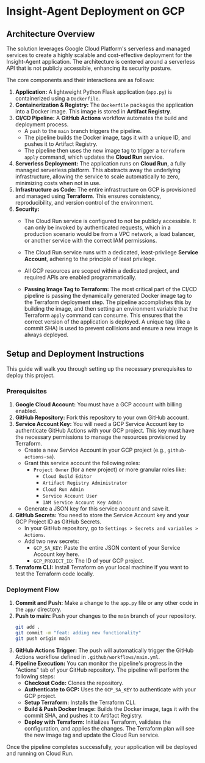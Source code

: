 # Insight-Agent Deployment on GCP

## Architecture Overview

The solution leverages Google Cloud Platform's serverless and managed services to create a highly scalable and cost-effective deployment for the Insight-Agent application. The architecture is centered around a serverless API that is not publicly accessible, enhancing its security posture.

The core components and their interactions are as follows:

1.  **Application:** A lightweight Python Flask application (`app.py`) is containerized using a `Dockerfile`.
2.  **Containerization & Registry:** The `Dockerfile` packages the application into a Docker image. This image is stored in **Artifact Registry**.
3.  **CI/CD Pipeline:** A **GitHub Actions** workflow automates the build and deployment process.
    -   A `push` to the `main` branch triggers the pipeline.
    -   The pipeline builds the Docker image, tags it with a unique ID, and pushes it to Artifact Registry.
    -   The pipeline then uses the new image tag to trigger a `terraform apply` command, which updates the **Cloud Run** service.
4.  **Serverless Deployment:** The application runs on **Cloud Run**, a fully managed serverless platform. This abstracts away the underlying infrastructure, allowing the service to scale automatically to zero, minimizing costs when not in use.
5.  **Infrastructure as Code:** The entire infrastructure on GCP is provisioned and managed using **Terraform**. This ensures consistency, reproducibility, and version control of the environment.
6.  **Security:**
    -   The Cloud Run service is configured to not be publicly accessible. It can only be invoked by authenticated requests, which in a production scenario would be from a VPC network, a load balancer, or another service with the correct IAM permissions.
    -   The Cloud Run service runs with a dedicated, least-privilege **Service Account**, adhering to the principle of least privilege.
    -   All GCP resources are scoped within a dedicated project, and required APIs are enabled programmatically.



    -   **Passing Image Tag to Terraform:** The most critical part of the CI/CD pipeline is passing the dynamically generated Docker image tag to the Terraform deployment step. The pipeline accomplishes this by building the image, and then setting an environment variable that the Terraform `apply` command can consume. This ensures that the correct version of the application is deployed. A unique tag (like a commit SHA) is used to prevent collisions and ensure a new image is always deployed.

## Setup and Deployment Instructions

This guide will walk you through setting up the necessary prerequisites to deploy this project.

### Prerequisites

1.  **Google Cloud Account:** You must have a GCP account with billing enabled.
2.  **GitHub Repository:** Fork this repository to your own GitHub account.
3.  **Service Account Key:** You will need a GCP Service Account key to authenticate GitHub Actions with your GCP project. This key must have the necessary permissions to manage the resources provisioned by Terraform.
    -   Create a new Service Account in your GCP project (e.g., `github-actions-sa`).
    -   Grant this service account the following roles:
        -   `Project Owner` (for a new project) or more granular roles like:
            -   `Cloud Build Editor`
            -   `Artifact Registry Administrator`
            -   `Cloud Run Admin`
            -   `Service Account User`
            -   `IAM Service Account Key Admin`
    -   Generate a JSON key for this service account and save it.
4.  **GitHub Secrets:** You need to store the Service Account key and your GCP Project ID as GitHub Secrets.
    -   In your GitHub repository, go to `Settings > Secrets and variables > Actions`.
    -   Add two new secrets:
        -   `GCP_SA_KEY`: Paste the entire JSON content of your Service Account key here.
        -   `GCP_PROJECT_ID`: The ID of your GCP project.
5.  **Terraform CLI:** Install Terraform on your local machine if you want to test the Terraform code locally.

### Deployment Flow

1.  **Commit and Push:** Make a change to the `app.py` file or any other code in the `app/` directory.
2.  **Push to main:** Push your changes to the `main` branch of your repository.
    ```bash
    git add .
    git commit -m "feat: adding new functionality"
    git push origin main
    ```
3.  **GitHub Actions Trigger:** The push will automatically trigger the GitHub Actions workflow defined in `.github/workflows/main.yml`.
4.  **Pipeline Execution:** You can monitor the pipeline's progress in the "Actions" tab of your GitHub repository. The pipeline will perform the following steps:
    -   **Checkout Code:** Clones the repository.
    -   **Authenticate to GCP:** Uses the `GCP_SA_KEY` to authenticate with your GCP project.
    -   **Setup Terraform:** Installs the Terraform CLI.
    -   **Build & Push Docker Image:** Builds the Docker image, tags it with the commit SHA, and pushes it to Artifact Registry.
    -   **Deploy with Terraform:** Initializes Terraform, validates the configuration, and applies the changes. The Terraform plan will see the new image tag and update the Cloud Run service.

Once the pipeline completes successfully, your application will be deployed and running on Cloud Run.